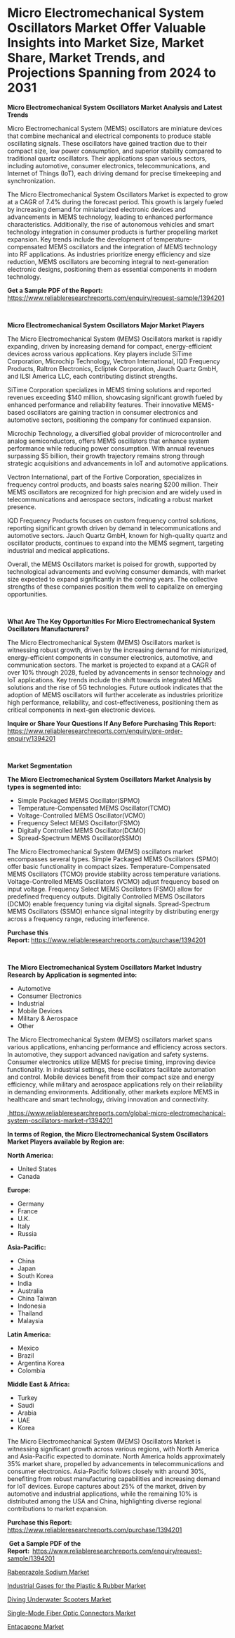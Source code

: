<p><h1>Micro Electromechanical System Oscillators Market Offer Valuable Insights into Market Size, Market Share, Market Trends, and Projections Spanning from 2024 to 2031</h1></p><p><strong>Micro Electromechanical System Oscillators Market Analysis and Latest Trends</strong></p>
<p><p>Micro Electromechanical System (MEMS) oscillators are miniature devices that combine mechanical and electrical components to produce stable oscillating signals. These oscillators have gained traction due to their compact size, low power consumption, and superior stability compared to traditional quartz oscillators. Their applications span various sectors, including automotive, consumer electronics, telecommunications, and Internet of Things (IoT), each driving demand for precise timekeeping and synchronization.</p><p>The Micro Electromechanical System Oscillators Market is expected to grow at a CAGR of 7.4% during the forecast period. This growth is largely fueled by increasing demand for miniaturized electronic devices and advancements in MEMS technology, leading to enhanced performance characteristics. Additionally, the rise of autonomous vehicles and smart technology integration in consumer products is further propelling market expansion. Key trends include the development of temperature-compensated MEMS oscillators and the integration of MEMS technology into RF applications. As industries prioritize energy efficiency and size reduction, MEMS oscillators are becoming integral to next-generation electronic designs, positioning them as essential components in modern technology.</p></p>
<p><strong>Get a Sample PDF of the Report:&nbsp;</strong> <a href="https://www.reliableresearchreports.com/enquiry/request-sample/1394201">https://www.reliableresearchreports.com/enquiry/request-sample/1394201</a></p>
<p>&nbsp;</p>
<p><strong>Micro Electromechanical System Oscillators Major Market Players</strong></p>
<p><p>The Micro Electromechanical System (MEMS) Oscillators market is rapidly expanding, driven by increasing demand for compact, energy-efficient devices across various applications. Key players include SiTime Corporation, Microchip Technology, Vectron International, IQD Frequency Products, Raltron Electronics, Ecliptek Corporation, Jauch Quartz GmbH, and ILSI America LLC, each contributing distinct strengths.</p><p>SiTime Corporation specializes in MEMS timing solutions and reported revenues exceeding $140 million, showcasing significant growth fueled by enhanced performance and reliability features. Their innovative MEMS-based oscillators are gaining traction in consumer electronics and automotive sectors, positioning the company for continued expansion.</p><p>Microchip Technology, a diversified global provider of microcontroller and analog semiconductors, offers MEMS oscillators that enhance system performance while reducing power consumption. With annual revenues surpassing $5 billion, their growth trajectory remains strong through strategic acquisitions and advancements in IoT and automotive applications.</p><p>Vectron International, part of the Fortive Corporation, specializes in frequency control products, and boasts sales nearing $200 million. Their MEMS oscillators are recognized for high precision and are widely used in telecommunications and aerospace sectors, indicating a robust market presence.</p><p>IQD Frequency Products focuses on custom frequency control solutions, reporting significant growth driven by demand in telecommunications and automotive sectors. Jauch Quartz GmbH, known for high-quality quartz and oscillator products, continues to expand into the MEMS segment, targeting industrial and medical applications.</p><p>Overall, the MEMS Oscillators market is poised for growth, supported by technological advancements and evolving consumer demands, with market size expected to expand significantly in the coming years. The collective strengths of these companies position them well to capitalize on emerging opportunities.</p></p>
<p>&nbsp;</p>
<p><strong>What Are The Key Opportunities For Micro Electromechanical System Oscillators Manufacturers?</strong></p>
<p><p>The Micro Electromechanical System (MEMS) Oscillators market is witnessing robust growth, driven by the increasing demand for miniaturized, energy-efficient components in consumer electronics, automotive, and communication sectors. The market is projected to expand at a CAGR of over 10% through 2028, fueled by advancements in sensor technology and IoT applications. Key trends include the shift towards integrated MEMS solutions and the rise of 5G technologies. Future outlook indicates that the adoption of MEMS oscillators will further accelerate as industries prioritize high performance, reliability, and cost-effectiveness, positioning them as critical components in next-gen electronic devices.</p></p>
<p><strong>Inquire or Share Your Questions If Any Before Purchasing This Report:</strong> <a href="https://www.reliableresearchreports.com/enquiry/pre-order-enquiry/1394201">https://www.reliableresearchreports.com/enquiry/pre-order-enquiry/1394201</a></p>
<p>&nbsp;</p>
<p><strong>Market Segmentation</strong></p>
<p><strong>The Micro Electromechanical System Oscillators Market Analysis by types is segmented into:</strong></p>
<p><ul><li>Simple Packaged MEMS Oscillator(SPMO)</li><li>Temperature-Compensated MEMS Oscillator(TCMO)</li><li>Voltage-Controlled MEMS Oscillator(VCMO)</li><li>Frequency Select MEMS Oscillator(FSMO)</li><li>Digitally Controlled MEMS Oscillator(DCMO)</li><li>Spread-Spectrum MEMS Oscillator(SSMO)</li></ul></p>
<p><p>The Micro Electromechanical System (MEMS) oscillators market encompasses several types. Simple Packaged MEMS Oscillators (SPMO) offer basic functionality in compact sizes. Temperature-Compensated MEMS Oscillators (TCMO) provide stability across temperature variations. Voltage-Controlled MEMS Oscillators (VCMO) adjust frequency based on input voltage. Frequency Select MEMS Oscillators (FSMO) allow for predefined frequency outputs. Digitally Controlled MEMS Oscillators (DCMO) enable frequency tuning via digital signals. Spread-Spectrum MEMS Oscillators (SSMO) enhance signal integrity by distributing energy across a frequency range, reducing interference.</p></p>
<p><strong>Purchase this Report:&nbsp;</strong><a href="https://www.reliableresearchreports.com/purchase/1394201">https://www.reliableresearchreports.com/purchase/1394201</a></p>
<p>&nbsp;</p>
<p><strong>The Micro Electromechanical System Oscillators Market Industry Research by Application is segmented into:</strong></p>
<p><ul><li>Automotive</li><li>Consumer Electronics</li><li>Industrial</li><li>Mobile Devices</li><li>Military & Aerospace</li><li>Other</li></ul></p>
<p><p>The Micro Electromechanical System (MEMS) oscillators market spans various applications, enhancing performance and efficiency across sectors. In automotive, they support advanced navigation and safety systems. Consumer electronics utilize MEMS for precise timing, improving device functionality. In industrial settings, these oscillators facilitate automation and control. Mobile devices benefit from their compact size and energy efficiency, while military and aerospace applications rely on their reliability in demanding environments. Additionally, other markets explore MEMS in healthcare and smart technology, driving innovation and connectivity.</p></p>
<p><a href="https://www.reliableresearchreports.com/global-micro-electromechanical-system-oscillators-market-r1394201">&nbsp;https://www.reliableresearchreports.com/global-micro-electromechanical-system-oscillators-market-r1394201</a></p>
<p><strong>In terms of Region, the Micro Electromechanical System Oscillators Market Players available by Region are:</strong></p>
<p>
    <p> <strong> North America: </strong>
        <ul>
            <li>United States</li>
            <li>Canada</li>
        </ul>
        </p> 
    <p> <strong> Europe: </strong>
        <ul>
            <li>Germany</li>
            <li>France</li>
            <li>U.K.</li>
            <li>Italy</li>
            <li>Russia</li>
        </ul>
        </p> 
    <p> <strong> Asia-Pacific: </strong>
        <ul>
            <li>China</li>
            <li>Japan</li>
            <li>South Korea</li>
            <li>India</li>
            <li>Australia</li>
            <li>China Taiwan</li>
            <li>Indonesia</li>
            <li>Thailand</li>
            <li>Malaysia</li>
        </ul>
        </p> 
    <p> <strong> Latin America: </strong>
        <ul>
            <li>Mexico</li>
            <li>Brazil</li>
            <li>Argentina Korea</li>
            <li>Colombia</li>
        </ul>
        </p> 
    <p> <strong> Middle East & Africa: </strong>
        <ul>
            <li>Turkey</li>
            <li>Saudi</li>
            <li>Arabia</li>
            <li>UAE</li>
            <li>Korea</li>
        </ul>
    </p>
    </p>
<p><p>The Micro Electromechanical System (MEMS) Oscillators Market is witnessing significant growth across various regions, with North America and Asia-Pacific expected to dominate. North America holds approximately 35% market share, propelled by advancements in telecommunications and consumer electronics. Asia-Pacific follows closely with around 30%, benefiting from robust manufacturing capabilities and increasing demand for IoT devices. Europe captures about 25% of the market, driven by automotive and industrial applications, while the remaining 10% is distributed among the USA and China, highlighting diverse regional contributions to market expansion.</p></p>
<p><strong>Purchase this Report: </strong><a href="https://www.reliableresearchreports.com/purchase/1394201">https://www.reliableresearchreports.com/purchase/1394201</a></p>
<p>&nbsp;<strong>Get a Sample PDF of the Report:&nbsp;&nbsp;</strong><a href="https://www.reliableresearchreports.com/enquiry/request-sample/1394201">https://www.reliableresearchreports.com/enquiry/request-sample/1394201</a></p>
<p><strong></strong></p>
<p><p><a href="https://www.linkedin.com/pulse/strategic-roadmap-global-rabeprazole-sodium-market-insights-djs6e?trackingId=0BNod3myQAuSMYYm2irhIQ%3D%3D">Rabeprazole Sodium Market</a></p><p><a href="https://issuu.com/reportprime-2/docs/industrial-gases-for-the-plastic-ru_619e4c076ce4c0">Industrial Gases for the Plastic & Rubber Market</a></p><p><a href="https://github.com/DianaWilson796/Market-Research-Report-List-1/blob/main/diving-underwater-scooters-market.md">Diving Underwater Scooters Market</a></p><p><a href="https://github.com/LacThu1/Market-Research-Report-List-1/blob/main/single-mode-fiber-optic-connectors-market.md">Single-Mode Fiber Optic Connectors Market</a></p><p><a href="https://www.linkedin.com/pulse/global-entacapone-market-size-share-analysis-product-type-9qete?trackingId=D%2BpGaJa5T4Chgx2lZfPM0A%3D%3D">Entacapone Market</a></p></p>